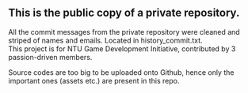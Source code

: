 ## This is the public copy of a private repository.

All the commit messages from the private repository were cleaned and striped of names and emails. Located in history_commit.txt.\
This project is for NTU Game Development Initiative, contributed by 3 passion-driven members.

Source codes are too big to be uploaded onto Github, hence only the important ones (assets etc.) are present in this repo.
